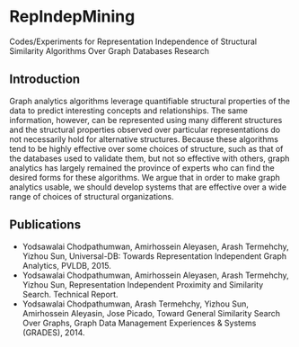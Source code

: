 # RepIndepMining
Codes/Experiments for Representation Independence of Structural Similarity Algorithms Over Graph Databases Research

## Introduction
Graph analytics algorithms leverage quantifiable structural properties of the data to predict interesting concepts and relationships. The same information, however, can be represented using many different structures and the structural properties observed over particular representations do not necessarily hold for alternative structures. Because these algorithms tend to be highly effective over some choices of structure, such as that of the databases used to validate them, but not so effective with others, graph analytics has largely remained the province of experts who can find the desired forms for these algorithms. We argue that in order to make graph analytics usable, we should develop systems that are effective over a wide range of choices of structural organizations.

## Publications
 - Yodsawalai Chodpathumwan, Amirhossein Aleyasen, Arash Termehchy, Yizhou Sun, Universal-DB: Towards Representation Independent Graph Analytics, PVLDB, 2015.
 - Yodsawalai Chodpathumwan, Amirhossein Aleyasen, Arash Termehchy, Yizhou Sun, Representation Independent Proximity and Similarity Search. Technical Report.
 - Yodsawalai Chodpathumwan, Arash Termehchy, Yizhou Sun, Amirhossein Aleyasin, Jose Picado, Toward General Similarity Search Over Graphs, Graph Data Management Experiences & Systems (GRADES), 2014.
